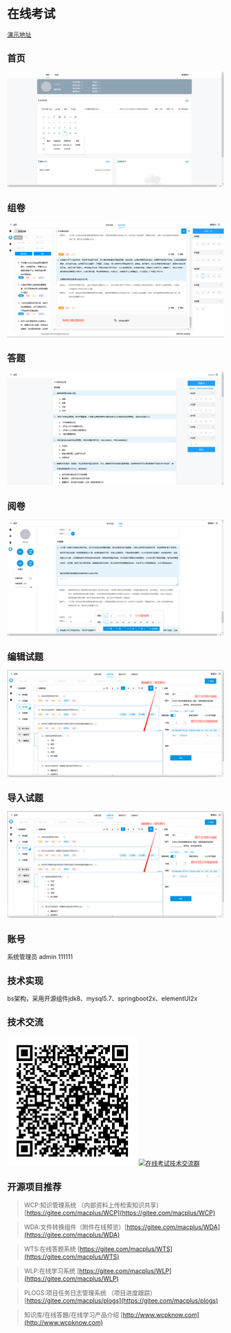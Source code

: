 # 在线考试
<a href="http://47.92.221.134:8080" target="_blank">演示地址</a>
## 首页
![输入图片说明](img/1.png)

## 组卷
![输入图片说明](img/2.png)

## 答题
![输入图片说明](img/3.png)

## 阅卷
![输入图片说明](img/4.png)

## 编辑试题
![输入图片说明](img/5.png)

## 导入试题
![输入图片说明](img/5.png)

## 账号
系统管理员	admin	111111

## 技术实现
bs架构，采用开源组件jdk8、mysql5.7、springboot2x、elementUI2x

## 技术交流
![输入图片说明](img/7.png)
<a target="_blank" href="https://qm.qq.com/cgi-bin/qm/qr?k=Vqhsz3XUUg-SS4m8LM0mrL3WcnKrL9xo&jump_from=webapi"><img border="0" src="//pub.idqqimg.com/wpa/images/group.png" alt="在线考试技术交流群" title="在线考试技术交流群"></a>

## 开源项目推荐
	
> WCP:知识管理系统 （内部资料上传检索知识共享）[https://gitee.com/macplus/WCP](https://gitee.com/macplus/WCP)

> WDA:文件转换组件（附件在线预览）[https://gitee.com/macplus/WDA](https://gitee.com/macplus/WDA)

> WTS:在线答题系统 [https://gitee.com/macplus/WTS](https://gitee.com/macplus/WTS)

> WLP:在线学习系统 [https://gitee.com/macplus/WLP](https://gitee.com/macplus/WLP)

> PLOGS:项目任务日志管理系统 （项目进度跟踪）[https://gitee.com/macplus/plogs](https://gitee.com/macplus/plogs)

> 知识库/在线答題/在线学习产品介绍 [http://www.wcpknow.com](http://www.wcpknow.com)